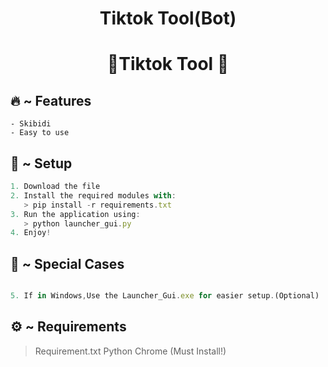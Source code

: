 <h1 align="center">
  Tiktok Tool(Bot)
</h1>

<h1 align="center">🚀Tiktok Tool 🚀</h1>

## 🔥 ~ Features
```Fast(lol)
- Skibidi
- Easy to use
```

## 🚀 ~ Setup

```ts
1. Download the file
2. Install the required modules with:
   > pip install -r requirements.txt
3. Run the application using:
   > python launcher_gui.py
4. Enjoy!
```
## 🤖 ~ Special Cases
```ts

5. If in Windows,Use the Launcher_Gui.exe for easier setup.(Optional)
```

## ⚙️ ~ Requirements
> Requirement.txt
> Python
> Chrome (Must Install!)
```

